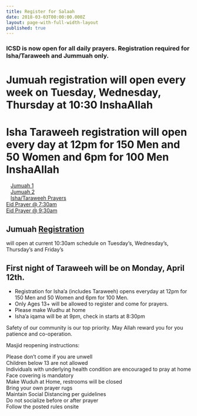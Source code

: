 ```yaml
---
title: Register for Salaah
date: 2018-03-03T00:00:00.000Z
layout: page-with-full-width-layout
published: true
---
```


### ICSD is now open for all daily prayers. Registration required for Isha/Taraweeh and Jummuah only.

<div class="row pt-10 pb-2" >
  <div class="col-12">
      <h1>Jumuah registration will open every week on Tuesday, Wednesday, Thursday at 10:30 InshaAllah</h1>
  </div>
   <div class="col-12">
      <h1>Isha Taraweeh registration will open every day at 12pm for 150 Men and 50 Women and 6pm for 100 Men InshaAllah</h1>
  </div>

  <div class="col-md-6 col-4 pb-3">
      <a class="btn btn-sm btn-warning" href="https://www.eventbrite.com/e/153429330257" style="width: 100%;padding:12px;" target="_blank">Jumuah 1</a>
  </div>
  <div class="col-md-6 col-4 pb-3">
      <a class="btn btn-sm btn-warning" href="https://www.eventbrite.com/e/153429398461" style="width: 100%;padding:12px;" target="_blank">Jumuah 2</a>
  </div>  
</div>

<div class="row pt-10 pb-2" >
  <div class="col-md-6 col-6 pb-3">
      <a class="btn btn-sm btn-primary" href="https://www.eventbrite.com/o/islamic-center-of-san-diego-30443094318" style="width: 100%;padding:12px;" target="_blank">Isha/Taraweeh Prayers</a>
  </div>
</div>
<div class="row pt-10 pb-2" >
          <div class="col-md-6 col-12 pb-3">
            <a class="btn btn-sm btn-success" href="https://www.eventbrite.com/e/153434589989">Eid Prayer @ 7:30am</a>
          </div>
          <div class="col-md-6 col-12 pb-3">
            <a class="btn btn-sm btn-success" href="https://www.eventbrite.com/e/153569710137">Eid Prayer @ 9:30am</a>
          </div>
</div>

## Jumuah [Registration](https://www.icsd.org/register) 
will open at current 10:30am schedule on Tuesday’s, Wednesday’s, Thursday’s and Friday’s  

## First night of Taraweeh will be on Monday, April 12th. 
- Registration for Isha’a (includes Taraweeh) opens everyday at 12pm for 150 Men and 50 Women and 6pm for 100 Men. 
- Only Ages 13+ will be allowed to register and come for prayers.  
- Please make Wudhu at home  
- Isha’a iqama will be at 9pm, check in starts at 8:30pm  

Safety of our community is our top priority. May Allah reward you for you patience and co-operation.

Masjid reopening instructions:

Please don’t come if you are unwell  
Children below 13 are not allowed  
Individuals with underlying health condition are encouraged to pray at home  
Face covering is mandatory  
Make Wuduh at Home, restrooms will be closed  
Bring your own prayer rugs  
Maintain Social Distancing per guidelines  
Do not socialize before or after prayer  
Follow the posted rules onsite  

